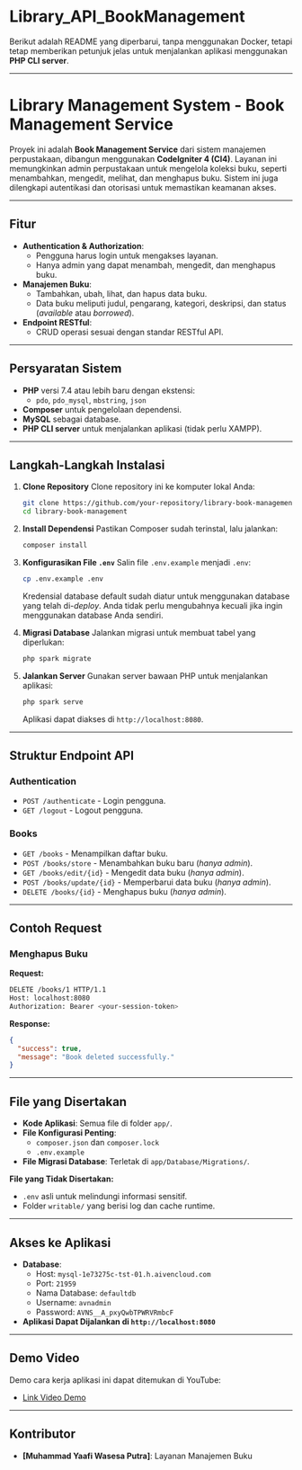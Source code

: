 # Library_API_BookManagement

Berikut adalah README yang diperbarui, tanpa menggunakan Docker, tetapi tetap memberikan petunjuk jelas untuk menjalankan aplikasi menggunakan **PHP CLI server**.

---

# **Library Management System - Book Management Service**

Proyek ini adalah **Book Management Service** dari sistem manajemen perpustakaan, dibangun menggunakan **CodeIgniter 4 (CI4)**. Layanan ini memungkinkan admin perpustakaan untuk mengelola koleksi buku, seperti menambahkan, mengedit, melihat, dan menghapus buku. Sistem ini juga dilengkapi autentikasi dan otorisasi untuk memastikan keamanan akses.

---

## **Fitur**
- **Authentication & Authorization**:
  - Pengguna harus login untuk mengakses layanan.
  - Hanya admin yang dapat menambah, mengedit, dan menghapus buku.
- **Manajemen Buku**:
  - Tambahkan, ubah, lihat, dan hapus data buku.
  - Data buku meliputi judul, pengarang, kategori, deskripsi, dan status (*available* atau *borrowed*).
- **Endpoint RESTful**:
  - CRUD operasi sesuai dengan standar RESTful API.

---

## **Persyaratan Sistem**
- **PHP** versi 7.4 atau lebih baru dengan ekstensi:
  - `pdo`, `pdo_mysql`, `mbstring`, `json`
- **Composer** untuk pengelolaan dependensi.
- **MySQL** sebagai database.
- **PHP CLI server** untuk menjalankan aplikasi (tidak perlu XAMPP).

---

## **Langkah-Langkah Instalasi**
1. **Clone Repository**
   Clone repository ini ke komputer lokal Anda:
   ```bash
   git clone https://github.com/your-repository/library-book-management.git
   cd library-book-management
   ```

2. **Install Dependensi**
   Pastikan Composer sudah terinstal, lalu jalankan:
   ```bash
   composer install
   ```

3. **Konfigurasikan File `.env`**
   Salin file `.env.example` menjadi `.env`:
   ```bash
   cp .env.example .env
   ```
   Kredensial database default sudah diatur untuk menggunakan database yang telah di-*deploy*. Anda tidak perlu mengubahnya kecuali jika ingin menggunakan database Anda sendiri.

4. **Migrasi Database**
   Jalankan migrasi untuk membuat tabel yang diperlukan:
   ```bash
   php spark migrate
   ```

5. **Jalankan Server**
   Gunakan server bawaan PHP untuk menjalankan aplikasi:
   ```bash
   php spark serve
   ```
   Aplikasi dapat diakses di `http://localhost:8080`.

---

## **Struktur Endpoint API**

### **Authentication**
- `POST /authenticate` - Login pengguna.
- `GET /logout` - Logout pengguna.

### **Books**
- `GET /books` - Menampilkan daftar buku.
- `POST /books/store` - Menambahkan buku baru (*hanya admin*).
- `GET /books/edit/{id}` - Mengedit data buku (*hanya admin*).
- `POST /books/update/{id}` - Memperbarui data buku (*hanya admin*).
- `DELETE /books/{id}` - Menghapus buku (*hanya admin*).

---

## **Contoh Request**
### **Menghapus Buku**
**Request:**
```bash
DELETE /books/1 HTTP/1.1
Host: localhost:8080
Authorization: Bearer <your-session-token>
```

**Response:**
```json
{
  "success": true,
  "message": "Book deleted successfully."
}
```

---

## **File yang Disertakan**
- **Kode Aplikasi**: Semua file di folder `app/`.
- **File Konfigurasi Penting**:
  - `composer.json` dan `composer.lock`
  - `.env.example`
- **File Migrasi Database**: Terletak di `app/Database/Migrations/`.

**File yang Tidak Disertakan:**
- `.env` asli untuk melindungi informasi sensitif.
- Folder `writable/` yang berisi log dan cache runtime.

---

## **Akses ke Aplikasi**
- **Database**:
  - Host: `mysql-1e73275c-tst-01.h.aivencloud.com`
  - Port: `21959`
  - Nama Database: `defaultdb`
  - Username: `avnadmin`
  - Password: `AVNS__A_pxyQwbTPWRVRmbcF`
- **Aplikasi Dapat Dijalankan di `http://localhost:8080`**

---

## **Demo Video**
Demo cara kerja aplikasi ini dapat ditemukan di YouTube:
- [Link Video Demo](https://youtu.be/your-demo-video-link)

---

## **Kontributor**
- **[Muhammad Yaafi Wasesa Putra]**: Layanan Manajemen Buku


